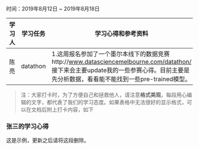 时间：2019年8月12日 ~ 2019年8月18日

学习人|学习任务|学习心得和参考资料
------ | ------ | ------ 
陈亮 | datathon | 1.这周报名参加了一个墨尔本线下的数据竞赛http://www.datasciencemelbourne.com/datathon/ 接下来会主要update我的一些参赛心得。目前主要是先分析数据，看看能不能找到一些pre-trained模型。

> 注：大家打卡时，为了方便自己和拯救他人，请注意**格式美观**，每段用心编辑的文字，都代表了我们的学习态度。如果表格中无法很好的显示格式，可以在文档后附上打卡内容，如下

### 张三的学习心得
这是示例，更新之后请将这段删除。
